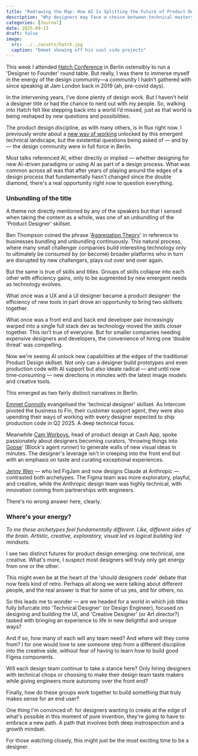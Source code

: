 ```yaml
---
title: "Redrawing the Map: How AI Is Splitting the Future of Product Design"
description: "Why designers may face a choice between technical mastery and creative vision"
categories: [Journal]
date: 2025-09-13
draft: false
image:
  src: ../../assets/hatch.jpg
  caption: "Emmet showing off his cool side projects"
---
```


This week I attended [Hatch Conference](https://hatchconference.com) in Berlin ostensibly to run a 'Designer to Founder' round table. But really, I was there to immerse myself in the energy of the design community—a community I hadn’t gathered with since speaking at Jam London back in 2019 (ah, pre-covid days).

In the intervening years, I’ve done plenty of design work. But I haven’t held a designer title or had the chance to nerd out with my people. So, walking into Hatch felt like stepping back into a world I’d missed, just as that world is being reshaped by new questions and possibilities.

The product design discipline, as with many others, is in flux right now. I previously wrote about a [new way of working](/designing-closer-to-the-edge) unlocked by this emergent technical landscape, but the existential questions being asked of — and by — the design community were in full force in Berlin.

Most talks referenced AI, either directly or implied — whether designing for new AI-driven paradigms or using AI as part of a design process. What was common across all was that after years of playing around the edges of a design process that fundamentally hasn't changed since the double diamond, there's a real opportunity right now to question everything.

### Unbundling of the title

A theme not directly mentioned by any of the speakers but that I sensed when taking the content as a whole, was one of an unbundling of the 'Product Designer' skillset.

Ben Thompson coined the phrase '[Aggregation Theory](https://stratechery.com/aggregation-theory/)' in reference to businesses bundling and unbundling continuously. This natural process, where many small challenger companies build interesting technology only to ultimately be consumed by (or become) broader platforms who in turn are disrupted by new challengers, plays out over and over again.

But the same is true of skills and titles. Groups of skills collapse into each other with efficiency gains, only to be augmented by new emergent needs as technology evolves.

What once was a UX and a UI designer became a product designer: the efficiency of new tools in part drove an opportunity to bring two skillsets together.

What once was a front end and back end developer pair increasingly warped into a single full stack dev as technology moved the skills closer together. This isn’t true of everyone. But for smaller companies needing expensive designers and developers, the convenience of hiring one ‘double threat’ was compelling.

Now we're seeing AI unlock new capabilities at the edges of the traditional Product Design skillset. Not only can a designer build prototypes and even production code with AI support but also ideate radical — and until now time‑consuming — new directions in minutes with the latest image models and creative tools.

This emerged as two fairly distinct narratives in Berlin.

[Emmet Connolly](https://thoughtwax.com/) evangelised the 'technical designer' skillset. As Intercom pivoted the business to Fin, their customer support agent, they were also upending their ways of working with every designer expected to ship production code in Q2 2025. A deep technical focus.

Meanwhile [Cam Worboys](https://x.com/camworboys), head of product design at Cash App, spoke passionately about designers becoming curators, 'throwing things into [Goose](#)' (Block's agent runner) to generate walls of new visual ideas in minutes. The designer's leverage isn't in creeping into the front end but with an emphasis on taste and curating exceptional experiences.

[Jenny Wen](https://jennywen.ca/) — who led FigJam and now designs Claude at Anthropic — contrasted both archetypes. The Figma team was more exploratory, playful, and creative, while the Anthropic design team was highly technical, with innovation coming from partnerships with engineers.

There's no wrong answer here, clearly.

### Where's your energy?

*To me these archetypes feel fundamentally different. Like, different sides of the brain. Artistic, creative, exploratory, visual led vs logical building led mindsets.*

I see two distinct futures for product design emerging: one technical, one creative. What's more, I suspect most designers will truly only get energy from one or the other.

This might even be at the heart of the 'should designers code' debate that now feels kind of retro. Perhaps all along we were talking about different people, and the real answer is that for some of us yes, and for others, no.

So this leads me to wonder — are we headed for a world in which job titles fully bifurcate into 'Technical Designer' (or Design Engineer), focused on designing and building the UI, and 'Creative Designer' (or Art director?) tasked with bringing an experience to life in new delightful and unique ways?

And if so, how many of each will any team need? And where will they come from? I for one would love to see someone step from a different discipline into the creative side, without fear of having to learn how to build good Figma components.

Will each design team continue to take a stance here? Only hiring designers with technical chops or choosing to make their design team taste makers while giving engineers more autonomy over the front end?

Finally, how do these groups work together to build something that truly makes sense for an end user?

One thing I'm convinced of: for designers wanting to create at the edge of what's possible in this moment of pure invention, they're going to have to embrace a new path. A path that involves both deep instrospection and a growth mindset.

For those watching closely, this might just be the most exciting time to be a designer.